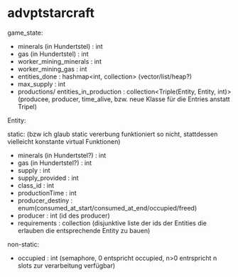 # advptstarcraft
game_state:
*  minerals (in Hundertstel) : int
*  gas (in Hundertstel) : int
*  worker\_mining_minerals : int
*  worker\_mining_gas : int
*  entities_done : hashmap<int, collection<Entity>> (vector/list/heap?)
*  max_supply : int
*  productions/ entities\_in\_production : collection<Triple(Entity, Entity, int)> (producee, producer, time\_alive, bzw. neue Klasse für die Entries anstatt Tripel)


Entity:

static: (bzw ich glaub static vererbung funktioniert so nicht, stattdessen vielleicht konstante virtual Funktionen)
*  minerals (in Hundertstel?) : int
*  gas (in Hundertstel?) : int
*  supply : int
*  supply_provided : int
*  class_id : int
*  productionTime : int
*  producer\_destiny : enum(consumed\_at\_start/consumed\_at\_end/occupied/freed)
*  producer : int (id des producer)
*  requirements : collection<int> (disjunktive liste der ids der Entities die erlauben die entsprechende Entity zu bauen)


non-static:
*  occupied : int (semaphore, 0 entspricht occupied, n>0 entrspricht n slots zur verarbeitung verfügbar)
    


